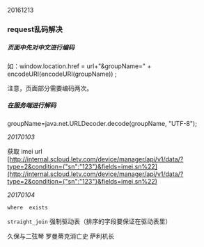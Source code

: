 20161213

### request乱码解决

##### 页面中先对中文进行编码

如：window.location.href = url+"&groupName=" + encodeURI\(encodeURI\(groupName\)\) ;

注意，页面部分需要编码两次。

##### 在服务端进行解码

groupName=[j](http://lib.csdn.net/base/javase)ava.net.URLDecoder.decode\(groupName, "UTF-8"\);

_20170103_

获取 imei url  
[http://internal.scloud.letv.com/device/manager/api/v1/data/?type=2&condition={"sn":"123"}&fields=imei,sn%22](http://internal.scloud.letv.com/device/manager/api/v1/data/?type=2&condition={"sn":"123"}&fields=imei,sn%22)

_20170104_

`where  exists`

`straight_join`  强制驱动表（排序的字段要保证在驱动表里）

久保与二弦琴 罗曼蒂克消亡史 萨利机长